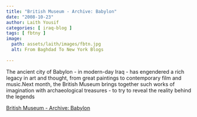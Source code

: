 ```yaml
---
title: "British Museum - Archive: Babylon"
date: "2008-10-23"
author: Laith Yousif
categories: [ iraq-blog ]
tags: [ fbtny ]
image:
  path: assets/laith/images/fbtn.jpg
  alt: From Baghdad To New York Blogs
  
---
```


The ancient city of Babylon - in modern-day Iraq - has engendered a rich legacy in art and thought, from great paintings to contemporary film and music.Next month, the British Museum brings together such works of imagination with archaeological treasures - to try to reveal the reality behind the legends  

  
[British Museum - Archive: Babylon](https://www.britishmuseum.org/whats_on/future_exhibitions/babylon.aspx)
